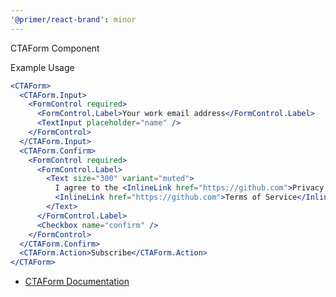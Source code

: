 ```yaml
---
'@primer/react-brand': minor
---
```


CTAForm Component

Example Usage

```jsx live
<CTAForm>
  <CTAForm.Input>
    <FormControl required>
      <FormControl.Label>Your work email address</FormControl.Label>
      <TextInput placeholder="name" />
    </FormControl>
  </CTAForm.Input>
  <CTAForm.Confirm>
    <FormControl required>
      <FormControl.Label>
        <Text size="300" variant="muted">
          I agree to the <InlineLink href="https://github.com">Privacy Policy</InlineLink> and{' '}
          <InlineLink href="https://github.com">Terms of Service</InlineLink>
        </Text>
      </FormControl.Label>
      <Checkbox name="confirm" />
    </FormControl>
  </CTAForm.Confirm>
  <CTAForm.Action>Subscribe</CTAForm.Action>
</CTAForm>
```

- [CTAForm Documentation](https://primer.style/brand/components/CTAForm)
